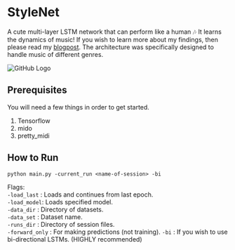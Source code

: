 # StyleNet
A cute multi-layer LSTM network that can perform like a human 🎶 It learns the dynamics of music! If you wish to learn more about my findings, then please read my [blogpost](http://imanmalik.com/cs/2017/06/05/neural-style.html). The architecture was specifically designed to handle music of different genres.

![GitHub Logo](http://imanmalik.com/assets/img/stylenet.png)



## Prerequisites
You will need a few things in order to get started. 

1. Tensorflow
2. mido
3. pretty_midi

## How to Run
``` python main.py -current_run <name-of-session> -bi ```

Flags:  
`-load_last` : Loads and continues from last epoch.  
`-load_model`: Loads specified model.  
`-data_dir` : Directory of datasets.  
`-data_set` : Dataset name.  
`-runs_dir` : Directory of session files.  
`-forward_only` : For making predictions (not training).
`-bi` : If you wish to use bi-directional LSTMs. (HIGHLY recommended)




